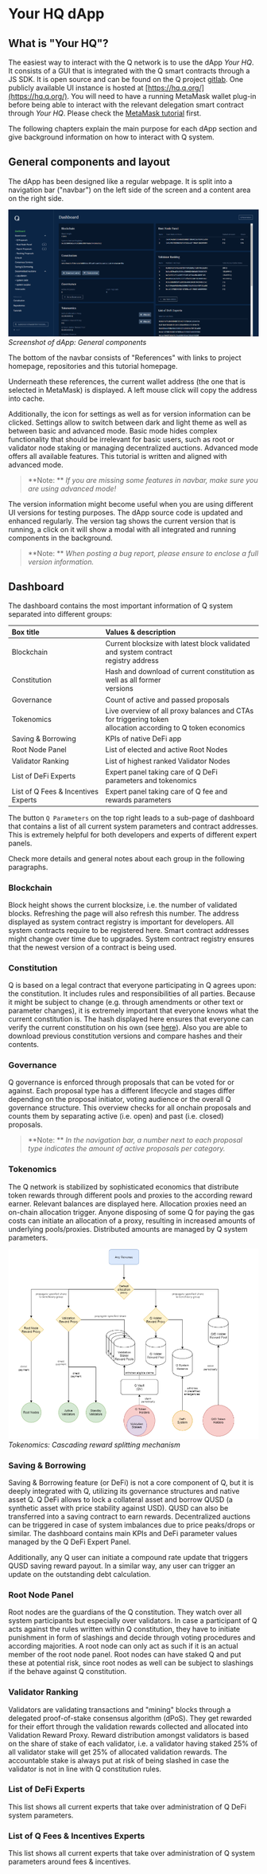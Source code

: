 # Your HQ dApp

## What is "Your HQ"?

The easiest way to interact with the Q network is to use the dApp *Your HQ*. It consists of a GUI that is integrated with the Q smart contracts through a JS SDK. It is open source and can be found on the Q project [gitlab](https://gitlab.com/q-dev). One publicly available UI instance is hosted at [https://hq.q.org/](https://hq.q.org/). You will need to have a running MetaMask wallet plug-in before being able to interact with the relevant delegation smart contract through *Your HQ*. Please check the [MetaMask tutorial](how_to_install_metamask.md) first.

The following chapters explain the main purpose for each dApp section and give background information on how to interact with Q system.

## General components and layout

The dApp has been designed like a regular webpage. It is split into a navigation bar ("navbar") on the left side of the screen and a content area on the right side.

![Screenshot](img/general.png)
*Screenshot of dApp: General components*

The bottom of the navbar consists of "References" with links to project homepage, repositories and this tutorial homepage.

Underneath these references, the current wallet address (the one that is selected in MetaMask) is displayed. A left mouse click will copy the address into cache.

Additionally, the icon for settings as well as for version information can be clicked. Settings allow to switch between dark and light theme as well as between basic and advanced mode. Basic mode hides complex functionality that should be irrelevant for basic users, such as root or validator node staking or managing decentralized auctions. Advanced mode offers all available features. This tutorial is written and aligned with advanced mode.

> **Note: ** *If you are missing some features in navbar, make sure you are using advanced mode!*

The version information might become useful when you are using different UI versions for testing purposes. The dApp source code is updated and enhanced regularly. The version tag shows the current version that is running, a click on it will show a modal with all integrated and running components in the background.

> **Note: ** *When posting a bug report, please ensure to enclose a full version information.*

## Dashboard

The dashboard contains the most important information of Q system separated into different groups:

| **Box title** | **Values & description** |
|:--|:--|
| Blockchain | Current blocksize with latest block validated and system contract<br>registry address |
| Constitution | Hash and download of current constitution as well as all former<br>versions |
| Governance | Count of active and passed proposals |
| Tokenomics | Live overview of all proxy balances and CTAs for triggering token<br>allocation according to Q token economics |
| Saving & Borrowing | KPIs of native DeFi app |
| Root Node Panel | List of elected and active Root Nodes |
| Validator Ranking | List of highest ranked Validator Nodes |
| List of DeFi Experts | Expert panel taking care of Q DeFi parameters and tokenomics |
| List of Q Fees & Incentives Experts | Expert panel taking care of Q fee and rewards parameters |

The button `Q Parameters` on the top right leads to a sub-page of dashboard that contains a list of all current system parameters and contract addresses. This is extremely helpful for both developers and experts of different expert panels.

Check more details and general notes about each group in the following paragraphs.

### Blockchain

Block height shows the current blocksize, i.e. the number of validated blocks. Refreshing the page will also refresh this number. The address displayed as system contract registry is important for developers. All system contracts require to be registered here. Smart contract addresses might change over time due to upgrades. System contract registry ensures that the newest version of a contract is being used.

### Constitution

Q is based on a legal contract that everyone participating in Q agrees upon: the constitution. It includes rules and responsibilities of all parties. Because it might be subject to change (e.g. through amendments or other text or parameter changes), it is extremely important that everyone knows what the current constitution is. The hash displayed here ensures that everyone can verify the current constitution on his own (see [here](how_to_verify_q_constitution_hash)). Also you are able to download previous constitution versions and compare hashes and their contents.

### Governance

Q governance is enforced through proposals that can be voted for or against. Each proposal type has a different lifecycle and stages differ depending on the proposal initiator, voting audience or the overall Q governance structure. This overview checks for all onchain proposals and counts them by separating active (i.e. open) and past (i.e. closed) proposals.

> **Note: ** *In the navigation bar, a number next to each proposal type indicates the amount of active proposals per category.*

### Tokenomics

The Q network is stabilized by sophisticated economics that distribute token rewards through different pools and proxies to the according reward earner. Relevant balances are displayed here. Allocation proxies need an on-chain allocation trigger. Anyone disposing of some Q for paying the gas costs can initiate an allocation of a proxy, resulting in increased amounts of underlying pools/proxies. Distributed amounts are managed by Q system parameters.

![Screenshot](img/tokenomics.png)
*Tokenomics: Cascading reward splitting mechanism*

### Saving & Borrowing

Saving & Borrowing feature (or DeFi) is not a core component of Q, but it is deeply integrated with Q, utilizing its governance structures and native asset Q. Q DeFi allows to lock a collateral asset and borrow QUSD (a synthetic asset with price stability against USD). QUSD can also be transferred into a saving contract to earn rewards. Decentralized auctions can be triggered in case of system imbalances due to price peaks/drops or similar. The dashboard contains main KPIs and DeFi parameter values managed by the Q DeFi Expert Panel.

Additionally, any Q user can initiate a compound rate update that triggers QUSD saving reward payout. In a similar way, any user can trigger an update on the outstanding debt calculation.

### Root Node Panel

Root nodes are the guardians of the Q constitution. They watch over all system participants but especially over validators. In case a participant of Q acts against the rules written within Q constitution, they have to initiate punishment in form of slashings and decide through voting procedures and according majorities. A root node can only act as such if it is an actual member of the root node panel.
Root nodes can have staked Q and put these at potential risk, since root nodes as well can be subject to slashings if the behave against Q constitution.

### Validator Ranking

Validators are validating transactions and "mining" blocks through a delegated proof-of-stake consensus algorithm (dPoS). They get rewarded for their effort through the validation rewards collected and allocated into Validation Reward Proxy. Reward distribution amongst validators is based on the share of stake of each validator, i.e. a validator having staked 25% of all validator stake will get 25% of allocated validation rewards. The accountable stake is always put at risk of being slashed in case the validator is not in line with Q constitution rules.

### List of DeFi Experts

This list shows all current experts that take over administration of Q DeFi system parameters.

### List of Q Fees & Incentives Experts

This list shows all current experts that take over administration of Q system parameters around fees & incentives.
